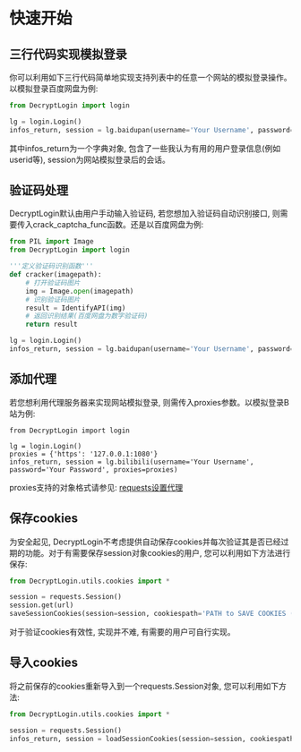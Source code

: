 # 快速开始

## 三行代码实现模拟登录
你可以利用如下三行代码简单地实现支持列表中的任意一个网站的模拟登录操作。以模拟登录百度网盘为例:
```python
from DecryptLogin import login

lg = login.Login()
infos_return, session = lg.baidupan(username='Your Username', password='Your Password')
```
其中infos_return为一个字典对象, 包含了一些我认为有用的用户登录信息(例如userid等), session为网站模拟登录后的会话。

## 验证码处理
DecryptLogin默认由用户手动输入验证码, 若您想加入验证码自动识别接口, 则需要传入crack_captcha_func函数。还是以百度网盘为例:
```python
from PIL import Image
from DecryptLogin import login

'''定义验证码识别函数'''
def cracker(imagepath):
    # 打开验证码图片
    img = Image.open(imagepath)
    # 识别验证码图片
    result = IdentifyAPI(img)
    # 返回识别结果(百度网盘为数字验证码)
    return result

lg = login.Login()
infos_return, session = lg.baidupan(username='Your Username', password='Your Password', crack_captcha_func=cracker)
```

## 添加代理
若您想利用代理服务器来实现网站模拟登录, 则需传入proxies参数。以模拟登录B站为例:
```
from DecryptLogin import login

lg = login.Login()
proxies = {'https': '127.0.0.1:1080'}
infos_return, session = lg.bilibili(username='Your Username', password='Your Password', proxies=proxies)
```
proxies支持的对象格式请参见: [requests设置代理](https://requests.readthedocs.io/en/master/user/advanced/#proxies)

## 保存cookies
为安全起见, DecryptLogin不考虑提供自动保存cookies并每次验证其是否已经过期的功能。对于有需要保存session对象cookies的用户, 
您可以利用如下方法进行保存:
```python
from DecryptLogin.utils.cookies import *

session = requests.Session()
session.get(url)
saveSessionCookies(session=session, cookiespath='PATH to SAVE COOKIES (e.g., cookies.pkl)')
```
对于验证cookies有效性, 实现并不难, 有需要的用户可自行实现。

## 导入cookies
将之前保存的cookies重新导入到一个requests.Session对象, 您可以利用如下方法:
```python
from DecryptLogin.utils.cookies import *

session = requests.Session()
infos_return, session = loadSessionCookies(session=session, cookiespath='COOKIES PATH to be LOADED')
```
